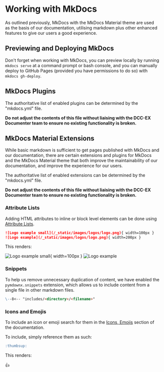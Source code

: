 # Working with MkDocs

As outlined previously, MkDocs with the MkDocs Material theme are used as the basis of our documentation, utilising markdown plus other enhanced features to give our users a good experience.

## Previewing and Deploying MkDocs

Don't forget when working with MkDocs, you can preview locally by running ``mkdocs serve`` at a command prompt or bash console, and you can manually deploy to GitHub Pages (provided you have permissions to do so) with ``mkdocs gh-deploy``.

## MkDocs Plugins

The authoritative list of enabled plugins can be determined by the "mkdocs.yml" file.

**Do not adjust the contents of this file without liaising with the DCC-EX Documenter team to ensure no existing functionality is broken.**

## MkDocs Material Extensions

While basic markdown is sufficient to get pages published with MkDocs and our documentation, there are certain extensions and plugins for MkDocs and the MkDocs Material theme that both improve the maintainability of our documentation, and improve the experience for our users.

The authoritative list of enabled extensions can be determined by the "mkdocs.yml" file.

**Do not adjust the contents of this file without liaising with the DCC-EX Documenter team to ensure no existing functionality is broken.**

### Attribute Lists

Adding HTML attributes to inline or block level elements can be done using [Attribute Lists](https://squidfunk.github.io/mkdocs-material/setup/extensions/python-markdown/?h=attr#attribute-lists).

```markdown
![Logo example small](/_static/images/logos/logo.png){ width=100px }
![Logo example](/_static/images/logos/logo.png){ width=200px }
```

This renders:

![Logo example small](/_static/images/logos/logo.png){ width=100px }
![Logo example](/_static/images/logos/logo.png)

### Snippets

To help us remove unnecessary duplication of content, we have enabled the ``pymdownx.snippets`` extension, which allows us to include content from a single file in other markdown files.

```markdown
\--8<-- "includes/<directory>/<filename>"
```

### Icons and Emojis

To include an icon or emoji search for them in the [Icons, Emojis](https://squidfunk.github.io/mkdocs-material/reference/icons-emojis/) section of the documentation.

To include, simply reference them as such:

```markdown
:thumbsup:
```

This renders:

:thumbsup:
